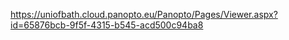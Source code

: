 https://uniofbath.cloud.panopto.eu/Panopto/Pages/Viewer.aspx?id=65876bcb-9f5f-4315-b545-acd500c94ba8